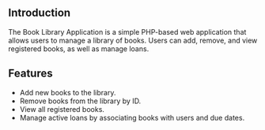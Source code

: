 ## Introduction
The Book Library Application is a simple PHP-based web application that allows users to manage a library of books. Users can add, remove, and view registered books, as well as manage loans.

## Features
- Add new books to the library.
- Remove books from the library by ID.
- View all registered books.
- Manage active loans by associating books with users and due dates.

